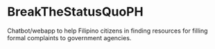 # BreakTheStatusQuoPH
Chatbot/webapp to help Filipino citizens in finding resources for filling formal complaints to government agencies.

